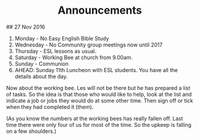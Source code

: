 <h1 style="text-align:center"> <h1 style="text-align:center"> Announcements </h1>
## 27 Nov 2016

1. Monday - No Easy English Bible Study
1. Wednesday - No Community group meetings now until 2017
1. Thursday - ESL lessons as usual.
1. Saturday - Working Bee at church from 9.00am.
1. Sunday - Communion
1. AHEAD: Sunday 11th Luncheon with ESL students. You have all the details about the day.




Now about the working bee.
Les will not be there but he has prepared a list of tasks.
So the idea is that those who would like to help, look at the list and indicate a job or jobs they would do at some other time. Then sign off or tick when they had completed it (them).

(As you know the numbers at the working bees has really fallen off. Last time there were only four of us for most of the time. So the upkeep is falling on a few shoulders.)
